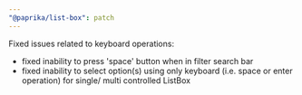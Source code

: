 ```yaml
---
"@paprika/list-box": patch
---
```


Fixed issues related to keyboard operations:

- fixed inability to press 'space' button when in filter search bar
- fixed inability to select option(s) using only keyboard (i.e. space or enter operation) for single/ multi controlled ListBox

